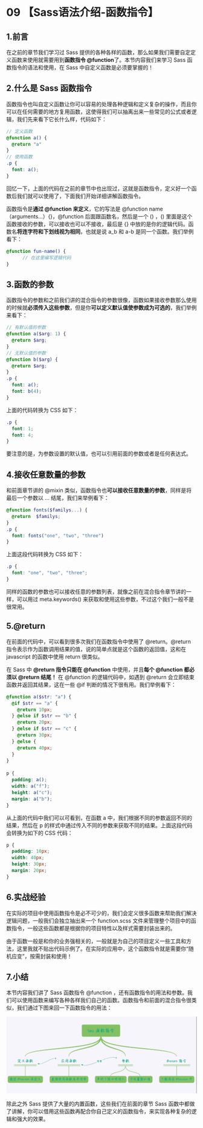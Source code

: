 # 09 【Sass语法介绍-函数指令】

## 1.前言

在之前的章节我们学习过 Sass 提供的各种各样的函数，那么如果我们需要自定定义函数来使用就需要用到**函数指令 @function**了。本节内容我们来学习 Sass 函数指令的语法和使用，在 Sass 中自定义函数是必须要掌握的！

## 2.什么是 Sass 函数指令

函数指令也叫自定义函数让你可以容易的处理各种逻辑和定义复杂的操作，而且你可以在任何需要的地方复用函数，这使得我们可以抽离出来一些常见的公式或者逻辑，我们先来看下它长什么样，代码如下：

```scss
// 定义函数
@function a() {
  @return "a"
}
// 使用函数
.p {
  font: a();
}
```

回忆一下，上面的代码在之前的章节中也出现过，这就是函数指令，定义好一个函数后我们就可以使用了，下面我们开始详细讲解函数指令。

函数指令是**通过 @function 来定义**，它的写法是 @function name（arguments…）{}，@function 后面跟函数名，然后是一个 () ，() 里面是这个函数接收的参数，可以接收也可以不接收，最后是 {} 中放的是你的逻辑代码。函数名**将连字符和下划线视为相同**，也就是说 a_b 和 a-b 是同一个函数。我们举例看下：

```scss
@function fun-name() {
      // 在这里编写逻辑代码
}
```

## 3.函数的参数

函数指令的参数和之前我们讲的混合指令的参数很像，函数如果接收参数那么使用的时候就**必须传入这些参数**，但是你**可以定义默认值使参数成为可选的**，我们举例来看下：

```scss
// 有默认值的参数
@function a($arg: 1) {
  @return $arg;
}
// 无默认值的参数
@function b($arg) {
  @return $arg;
}
.p {
  font: a();
  font: b(4);
}
```

上面的代码转换为 CSS 如下：

```css
.p {
  font: 1;
  font: 4;
}
```

要注意的是，为参数设置的默认值，也可以引用前面的参数或者是任何表达式。

## 4.接收任意数量的参数

和前面章节讲的 @mixin 类似，函数指令也**可以接收任意数量的参数**，同样是将最后一个参数以 … 结尾，我们来举例看下：

```scss
@function fonts($familys...) {
  @return  $familys;
}
.p {
  font: fonts("one", "two", "three")
}
```

上面这段代码转换为 CSS 如下：

```css
.p {
  font: "one", "two", "three";
}
```

同样的函数的参数也可以接收任意的参数列表，就像之前在混合指令章节讲的一样，可以用过 meta.keywords() 来获取和使用这些参数，不过这个我们一般不是很常用。

## 5.@return

在前面的代码中，可以看到很多次我们在函数指令中使用了 @return。@return 指令表示作为函数调用结果的值，说的简单点就是这个函数的返回值，这和在 javascript 的函数中使用 return 很类似。

在 Sass 中 **@return 指令只能在 @function** 中使用，并且**每个 @function 都必须以 @return 结尾！** 在 @function 的逻辑代码中，如遇到 @return 会立即结束函数并返回其结果，这在一些 @if 判断的情况下很有用。我们举例看下：

```scss
@function a($str: "a") {
  @if $str == "a" {
    @return 10px;
  } @else if $str == "b" {
    @return 20px;
  } @else if $str == "c" {
    @return 30px;
  } @else {
    @return 40px;
  }
}

p {
  padding: a();
  width: a("f");
  height: a("c");
  margin: a("b");
}
```

从上面的代码中我们可以可看到，在函数 a 中，我们根据不同的参数返回不同的结果，然后在 p 的样式中通过传入不同的参数来获取不同的结果。上面这段代码会转换为如下的 CSS 代码：

```css
p {
  padding: 10px;
  width: 40px;
  height: 30px;
  margin: 20px;
}
```

## 6.实战经验

在实际的项目中使用函数指令是必不可少的，我们会定义很多函数来帮助我们解决逻辑问题，一般我们会独立抽出来一个 function.scss 文件来管理整个项目中的函数指令，一般这些函数都是根据你的项目特性以及样式需要封装出来的。

由于函数一般是和你的业务强相关的，一般就是为自己的项目定义一些工具和方法，这里我就不贴出代码示例了。在实际的应用中，这个函数指令就是需要你“随机应变”，按需封装和使用！

## 7.小结

本节内容我们讲了 Sass 函数指令 @function ，还有函数指令的用法和参数。我们可以使用函数来编写各种各样我们自己的函数。函数指令和前面的混合指令很类似，我们通过下图来回一下函数指令的用法：

![image-20220825225712402](%E5%87%BD%E6%95%B0%E6%8C%87%E4%BB%A4.assets/ab773841b5921e39b687a9c007eea2c52641e31b.png)

除此之外 Sass 提供了大量的内置函数，这些我们在前面的章节 Sass 函数中都做了讲解，你可以借用这些函数再配合你自己定义的函数指令，来实现各种复杂的逻辑和强大的效果。